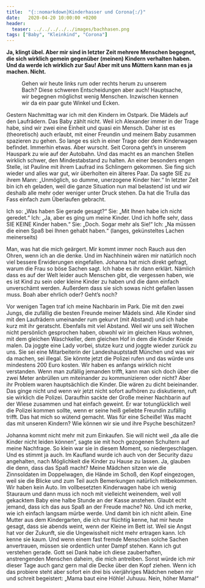 ```yaml
---
title:  "{::nomarkdown}Kinderhasser und Corona{:/}"
date:   2020-04-20 10:00:00 +0200
header:
  teaser: ../../../../../images/bachhasen.png
tags: ["Baby", "Kleinkind", "Corona"]
---
```


**Ja, klingt übel. Aber mir sind in letzter Zeit mehrere Menschen begegnet, die sich wirklich gemein gegenüber (meinen) Kindern verhalten haben. Und da werde ich wirklich zur Sau! Aber mit uns Müttern kann man es ja machen. Nicht.**

<figure>
  <img src="../../../../../images/bachhasen.png" alt="">
  <figcaption>Gehen wir heute links rum oder rechts herum zu unserem Bach? Diese schweren Entscheidungen aber auch! Hauptsache, wir begegnen möglichst wenig Menschen. Inzwischen kennen wir da ein paar gute Winkel und Ecken.</figcaption>
</figure>

Gestern Nachmittag war ich mit den Kindern im Ostpark. Die Mädels auf den Laufrädern. Das Baby zählt nicht. Weil ich Alexander immer in der Trage habe, sind wir zwei eine Einheit und quasi ein Mensch. Daher ist es (theoretisch) auch erlaubt, mit einer Freundin und meinem Baby zusammen spazieren zu gehen. So lange es sich in einer Trage oder dem Kinderwagen befindet. Immerhin etwas. Aber wurscht. Seit Corona geht’s in unserem Hauspark zu wie auf der Autobahn. Und das macht es an manchen Stellen wirklich schwer, den Mindestabstand zu halten. An einer besonders engen Stelle, ist Pauline mit ihrem Laufrad ins Schlingern gekommen. Sie fing sich wieder und alles war gut, wir überholten ein älteres Paar. Da sagte SIE zu ihrem Mann: „Unmöglich, so dumme, unerzogene Kinder hier.“ In letzter Zeit bin ich eh geladen, weil die ganze Situation nun mal belastend ist und wir deshalb alle mehr oder weniger unter Druck stehen. Da hat die Trulla das Fass einfach zum Überlaufen gebracht.  

Ich so: „Was haben Sie gerade gesagt?“
Sie: „Mit Ihnen habe ich nicht geredet.“
Ich: „Ja, aber es ging um meine Kinder. Und ich hoffe sehr, dass SIE KEINE Kinder haben.“
Sie: „Doch. Sogar mehr als Sie!“ 
Ich: „Na müssen die einen Spaß bei Ihnen gehabt haben.“ (langes, gekünsteltes Lachen meinerseits)

Man, was hat die mich geärgert. Mir kommt immer noch Rauch aus den Ohren, wenn ich an die denke. Und im Nachhinein wären mir natürlich noch viel bessere Erwiderungen eingefallen. Johanna hat mich direkt gefragt, warum die Frau so böse Sachen sagt. Ich habe es ihr dann erklärt. Nämlich dass es auf der Welt leider auch Menschen gibt, die vergessen haben, wie es ist Kind zu sein oder kleine Kinder zu haben und die dann einfach unverschämt werden. Außerdem dass sie sich sowas nicht gefallen lassen muss. Boah aber ehrlich oder? Geht’s noch? 

Vor wenigen Tagen traf ich meine Nachbarin im Park. Die mit den zwei Jungs, die zufällig die besten Freunde meiner Mädels sind. Alle Kinder sind mit den Laufrädern umeinander rum gekurvt (mit Abstand) und ich habe kurz mit ihr geratscht. Ebenfalls mit viel Abstand. Weil wir uns seit Wochen nicht persönlich gesprochen haben, obwohl wir im gleichen Haus wohnen, mit dem gleichen Waschkeller, dem gleichen Hof in dem die Kinder Kreide malen. Da joggte eine Lady vorbei, stutze kurz und joggte wieder zurück zu uns. Sie sei eine Mitarbeiterin der Landeshauptstadt München und was wir da machen, sei illegal. Sie könnte jetzt die Polizei rufen und das würde uns mindestens 200 Euro kosten. Wir haben es anfangs wirklich nicht verstanden. Wenn man zufällig jemanden trifft, kann man sich doch über die zwei Meter anbrüllen um miteinander zu kommunizieren oder nicht? Aber ihr Problem waren hauptsächlich die Kinder. Die wären zu dicht beieinander. Das ginge nicht und wenn wir jetzt nicht sofort aufhören zu diskutieren, ruft sie wirklich die Polizei. Daraufhin sackte der Große meiner Nachbarin auf der Wiese zusammen und hat einfach geweint. Er war totunglücklich weil die Polizei kommen sollte, wenn er seine heiß geliebte Freundin zufällig trifft. Das hat mich so wütend gemacht. Was für eine Scheiße! Was macht das mit unseren Kindern? Wie können wir sie und ihre Psyche beschützen?

Johanna kommt nicht mehr mit zum Einkaufen. Sie will nicht weil „da alle die Kinder nicht leiden können“, sagte sie mit hoch gezogenen Schultern auf meine Nachfrage. So klein war sie in diesem Moment, so niedergeschlagen. Und es stimmt ja auch. Im Kaufland wurde ich auch von der Security dazu angehalten, nach Möglichkeit die Kinder zu Hause zu lassen. Ja, glauben die denn, dass das Spaß macht? Meine Mädchen sitzen wie die Zinnsoldaten im Doppelwagen, die Hände im Schoß, den Kopf eingezogen, weil sie die Blicke und zum Teil auch Bemerkungen natürlich mitbekommen. Wir haben kein Auto. Im vollbesetzten Kinderwagen habe ich wenig Stauraum und dann muss ich noch mit vielleicht weinendem, weil voll gekacktem Baby eine halbe Stunde an der Kasse anstehen. Glaubt echt jemand, dass ich das aus Spaß an der Freude mache? Nö. Und ich merke, wie ich einfach langsam mürbe werde. Und damit bin ich nicht allein. Eine Mutter aus dem Kindergarten, die ich nur flüchtig kenne, hat mir heute gesagt, dass sie abends weint, wenn der Kleine im Bett ist. Weil sie Angst hat vor der Zukunft, sie die Ungewissheit nicht mehr ertragen kann. Ich kenne sie kaum. Und wenn einem fast fremde Menschen solche Sachen anvertrauen, müssen sie ordentlich unter Dampf stehen. Kann ich gut verstehen gerade. Gott sei Dank habe ich diese zauberhaften, anstrengenden Menschen daheim, die mich antreiben. Sonst würde ich mir dieser Tage auch ganz gern mal die Decke über den Kopf ziehen. Wenn ich das probiere steht aber sofort ein drei bis vierjähriges Mädchen neben mir und schreit begeistert: „Mama baut eine Höhle! Juhuuu. Nein, höher Mama!“ 



 






 





  


  






					 


 
 









